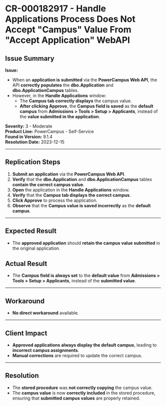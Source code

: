 # CR-000182917 - Handle Applications Process Does Not Accept "Campus" Value From "Accept Application" WebAPI

## Issue Summary
**Issue:**  
- When an **application is submitted** via the **PowerCampus Web API**, the API **correctly populates** the **dbo.Application** and **dbo.ApplicationCampus** tables.
- However, in the **Handle Applications** window:
  - The **Campus tab correctly displays** the campus value.
  - **After clicking Approve**, the **Campus field is saved** as the **default campus** from **Admissions > Tools > Setup > Applicants**, instead of the **value submitted in the application**.

**Severity:** 3 - Moderate  
**Product Line:** PowerCampus - Self-Service  
**Found in Version:** 9.1.4  
**Resolution Date:** 2023-12-15  

---

## Replication Steps
1. **Submit an application** via the **PowerCampus Web API**.
2. **Verify** that the **dbo.Application** and **dbo.ApplicationCampus** tables **contain the correct campus value**.
3. **Open** the application in the **Handle Applications** window.
4. **Verify** that the **Campus tab displays the correct campus**.
5. **Click Approve** to process the application.
6. **Observe** that the **Campus value is saved incorrectly** as the **default campus**.

---

## Expected Result
- The **approved application** should **retain the campus value submitted** in the original application.

## Actual Result
- The **Campus field is always set** to the **default value** from **Admissions > Tools > Setup > Applicants**, instead of the **submitted value**.

---

## Workaround
- **No direct workaround** available.

---

## Client Impact
- **Approved applications always display the default campus**, leading to **incorrect campus assignments**.
- **Manual corrections** are required to update the correct campus.

---

## Resolution
- The **stored procedure** was **not correctly copying** the campus value.
- The **campus value** is now **correctly included** in the stored procedure, ensuring that **submitted campus values** are properly retained.

